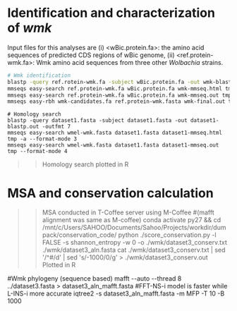 # Identification and characterization of *wmk*

Input files for this analyses are (i) <wBic.protein.fa>: the amino acid sequences of predicted CDS regions of wBic genome, (ii) <ref.protein-wmk.fa>: Wmk amino acid sequences from three other *Wolbachia* strains.
```bash
# Wmk identification
blastp -query ref.rotein-wmk.fa -subject wBic.protein.fa -out wmk-blastp.out -outfmt 7
mmseqs easy-search ref.protein-wmk.fa wBic.protein.fa wmk-mmseq.html tmp -a --format-mode 3
mmseqs easy-search ref.protein-wmk.fa wBic.protein.fa wmk-mmseq.out tmp -a --format-mode 4
mmseqs easy-rbh wmk-candidates.fa ref.protein-wmk.fasta wmk-final.out tmp --format-mode 4
```
```
# Homology search
blastp -query dataset1.fasta -subject dataset1.fasta -out dataset1-blastp.out -outfmt 7
mmseqs easy-search wmel-wmk.fasta dataset1.fasta dataset1-mmseq.html tmp -a --format-mode 3
mmseqs easy-search wmel-wmk.fasta dataset1.fasta dataset1-mmseq.out tmp --format-mode 4
```
>> Homology search plotted in R


# MSA and conservation calculation
>>MSA conducted in T-Coffee server using M-Coffee #(mafft alignment was same as M-coffee)
conda activate py27 && cd /mnt/c/Users/SAHOO/Documents/Sahoo/Projects/workdir/dumpack/conservation_code/
python ./score_conservation.py -l FALSE -s shannon_entropy -w 0 -o ./wmk/dataset3_conserv.txt ./wmk/dataset3_aln.fasta
cat ./wmk/dataset3_conserv.txt | sed '/^#/d' | sed 's/-1000/0/g' > ./wmk/dataset3_conserv.out
>> Plotted in R

#Wmk phylogeny (sequence based)
mafft --auto --thread 8 ../dataset3.fasta > dataset3_aln_mafft.fasta     #FFT-NS-i model is faster while L-INS-i more accurate
iqtree2 -s dataset3_aln_mafft.fasta -m MFP -T 10 -B 1000
